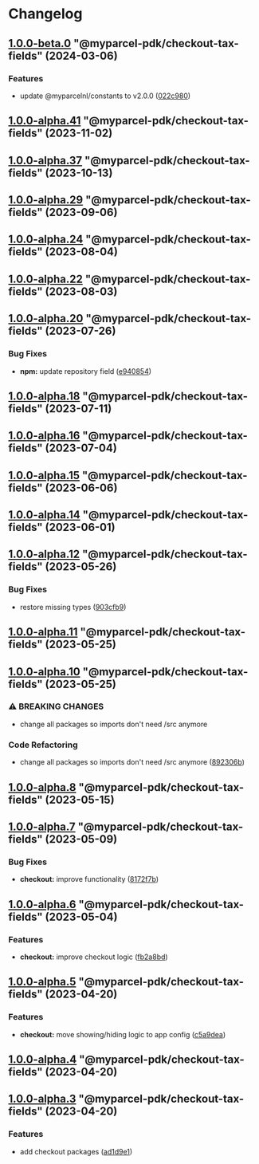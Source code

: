 # Changelog

<!-- MONODEPLOY:BELOW -->

## [1.0.0-beta.0](https://github.com/myparcelnl/js-pdk/compare/@myparcel-pdk/checkout-tax-fields@1.0.0-alpha.29...@myparcel-pdk/checkout-tax-fields@1.0.0-beta.0) "@myparcel-pdk/checkout-tax-fields" (2024-03-06)


### Features

* update @myparcelnl/constants to v2.0.0 ([022c980](https://github.com/myparcelnl/js-pdk/commit/022c980950dd37b6e750c04f65e57c6435f01279))




## [1.0.0-alpha.41](https://github.com/myparcelnl/js-pdk/compare/@myparcel-pdk/checkout-tax-fields@1.0.0-alpha.40...@myparcel-pdk/checkout-tax-fields@1.0.0-alpha.41) "@myparcel-pdk/checkout-tax-fields" (2023-11-02)




## [1.0.0-alpha.37](https://github.com/myparcelnl/js-pdk/compare/@myparcel-pdk/checkout-tax-fields@1.0.0-alpha.36...@myparcel-pdk/checkout-tax-fields@1.0.0-alpha.37) "@myparcel-pdk/checkout-tax-fields" (2023-10-13)

## [1.0.0-alpha.29](https://github.com/myparcelnl/js-pdk/compare/@myparcel-pdk/checkout-tax-fields@1.0.0-alpha.28...@myparcel-pdk/checkout-tax-fields@1.0.0-alpha.29) "@myparcel-pdk/checkout-tax-fields" (2023-09-06)

## [1.0.0-alpha.24](https://github.com/myparcelnl/js-pdk/compare/@myparcel-pdk/checkout-tax-fields@1.0.0-alpha.23...@myparcel-pdk/checkout-tax-fields@1.0.0-alpha.24) "@myparcel-pdk/checkout-tax-fields" (2023-08-04)

## [1.0.0-alpha.22](https://github.com/myparcelnl/js-pdk/compare/@myparcel-pdk/checkout-tax-fields@1.0.0-alpha.21...@myparcel-pdk/checkout-tax-fields@1.0.0-alpha.22) "@myparcel-pdk/checkout-tax-fields" (2023-08-03)

## [1.0.0-alpha.20](https://github.com/myparcelnl/js-pdk/compare/@myparcel-pdk/checkout-tax-fields@1.0.0-alpha.19...@myparcel-pdk/checkout-tax-fields@1.0.0-alpha.20) "@myparcel-pdk/checkout-tax-fields" (2023-07-26)

### Bug Fixes

- **npm:** update repository
  field ([e940854](https://github.com/myparcelnl/js-pdk/commit/e940854ba1d99c0fcdada8b66f88a7c7e6060272))

## [1.0.0-alpha.18](https://github/myparcelnl/js-pdk/compare/@myparcel-pdk/checkout-tax-fields@1.0.0-alpha.17...@myparcel-pdk/checkout-tax-fields@1.0.0-alpha.18) "@myparcel-pdk/checkout-tax-fields" (2023-07-11)

## [1.0.0-alpha.16](https://github/myparcelnl/js-pdk/compare/@myparcel-pdk/checkout-tax-fields@1.0.0-alpha.15...@myparcel-pdk/checkout-tax-fields@1.0.0-alpha.16) "@myparcel-pdk/checkout-tax-fields" (2023-07-04)

## [1.0.0-alpha.15](https://github/myparcelnl/js-pdk/compare/@myparcel-pdk/checkout-tax-fields@1.0.0-alpha.14...@myparcel-pdk/checkout-tax-fields@1.0.0-alpha.15) "@myparcel-pdk/checkout-tax-fields" (2023-06-06)

## [1.0.0-alpha.14](https://github/myparcelnl/js-pdk/compare/@myparcel-pdk/checkout-tax-fields@1.0.0-alpha.13...@myparcel-pdk/checkout-tax-fields@1.0.0-alpha.14) "@myparcel-pdk/checkout-tax-fields" (2023-06-01)

## [1.0.0-alpha.12](https://github/myparcelnl/js-pdk/compare/@myparcel-pdk/checkout-tax-fields@1.0.0-alpha.11...@myparcel-pdk/checkout-tax-fields@1.0.0-alpha.12) "@myparcel-pdk/checkout-tax-fields" (2023-05-26)

### Bug Fixes

- restore missing types ([903cfb9](https://github/myparcelnl/js-pdk/commit/903cfb95f161bb5b49fbb91c4f96a7e44c524db8))

## [1.0.0-alpha.11](https://github/myparcelnl/js-pdk/compare/@myparcel-pdk/checkout-tax-fields@1.0.0-alpha.10...@myparcel-pdk/checkout-tax-fields@1.0.0-alpha.11) "@myparcel-pdk/checkout-tax-fields" (2023-05-25)

## [1.0.0-alpha.10](https://github/myparcelnl/js-pdk/compare/@myparcel-pdk/checkout-tax-fields@1.0.0-alpha.9...@myparcel-pdk/checkout-tax-fields@1.0.0-alpha.10) "@myparcel-pdk/checkout-tax-fields" (2023-05-25)

### ⚠ BREAKING CHANGES

- change all packages so imports don't need /src anymore

### Code Refactoring

- change all packages so imports don't need /src
  anymore ([892306b](https://github/myparcelnl/js-pdk/commit/892306bd3307fe8d5d011bbf6eb7654f7365347a))

## [1.0.0-alpha.8](https://github/myparcelnl/js-pdk/compare/@myparcel-pdk/checkout-tax-fields@1.0.0-alpha.7...@myparcel-pdk/checkout-tax-fields@1.0.0-alpha.8) "@myparcel-pdk/checkout-tax-fields" (2023-05-15)

## [1.0.0-alpha.7](https://github/myparcelnl/js-pdk/compare/@myparcel-pdk/checkout-tax-fields@1.0.0-alpha.6...@myparcel-pdk/checkout-tax-fields@1.0.0-alpha.7) "@myparcel-pdk/checkout-tax-fields" (2023-05-09)

### Bug Fixes

- **checkout:** improve
  functionality ([8172f7b](https://github/myparcelnl/js-pdk/commit/8172f7b72182253b87a5ab611f1aa9807cc6e63c))

## [1.0.0-alpha.6](https://github/myparcelnl/js-pdk/compare/@myparcel-pdk/checkout-tax-fields@1.0.0-alpha.5...@myparcel-pdk/checkout-tax-fields@1.0.0-alpha.6) "@myparcel-pdk/checkout-tax-fields" (2023-05-04)

### Features

- **checkout:** improve checkout
  logic ([fb2a8bd](https://github/myparcelnl/js-pdk/commit/fb2a8bd4b9404cac0fe600526d85465e3a1ee5f9))

## [1.0.0-alpha.5](https://github/myparcelnl/js-pdk/compare/@myparcel-pdk/checkout-tax-fields@1.0.0-alpha.4...@myparcel-pdk/checkout-tax-fields@1.0.0-alpha.5) "@myparcel-pdk/checkout-tax-fields" (2023-04-20)

### Features

- **checkout:** move showing/hiding logic to app
  config ([c5a9dea](https://github/myparcelnl/js-pdk/commit/c5a9dea4463efb3d293406e05fa010312faca76a))

## [1.0.0-alpha.4](https://github/myparcelnl/js-pdk/compare/@myparcel-pdk/checkout-tax-fields@1.0.0-alpha.3...@myparcel-pdk/checkout-tax-fields@1.0.0-alpha.4) "@myparcel-pdk/checkout-tax-fields" (2023-04-20)

## [1.0.0-alpha.3](https://github/myparcelnl/js-pdk/compare/@myparcel-pdk/checkout-tax-fields@1.0.0-alpha.2...@myparcel-pdk/checkout-tax-fields@1.0.0-alpha.3) "@myparcel-pdk/checkout-tax-fields" (2023-04-20)

### Features

- add checkout packages ([ad1d9e1](https://github/myparcelnl/js-pdk/commit/ad1d9e1f027af9e6124f8266f64edc0509e22a9d))

